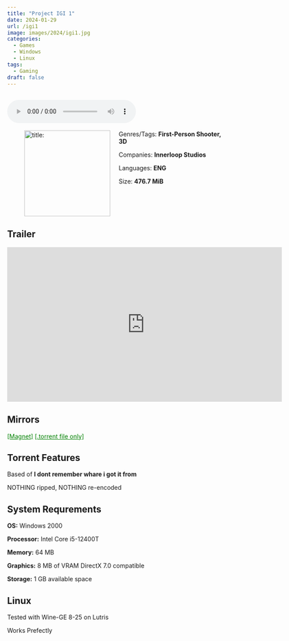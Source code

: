 ```yaml
---
title: "Project IGI 1"
date: 2024-01-29
url: /igi1
image: images/2024/igi1.jpg
categories:
  - Games
  - Windows
  - Linux
tags:
  - Gaming
draft: false
---
```

##
<style>
  body.dark-mode,
  body.dark-mode main * {
    background: url('/images/2024/igi12.jpg') center center fixed no-repeat;
    background-size: 100% 100%;
    background-size: cover;
    color: #f5f5f5;
  }
</style>
<script>
    document.addEventListener('DOMContentLoaded', function () {
        var body = document.body;
        var switcher = document.querySelector('.js-toggle');
                body.classList.add('dark-mode');
                // Save user preference in storage
                localStorage.setItem('darkMode', 'true');
            
        });
</script>

<audio controls autoplay>
  <source src="/audio/igi1.mp3" type="audio/mp3">
  Your browser does not support the audio tag.
</audio>⠀⠀⠀
⠀
<figure style="float: left; margin-right: 20px;">
  <img src="/images/2024/igi1.jpg" alt="title: "Cuphead"" style="width: 200px;">
</figure>

Genres/Tags: **First-Person Shooter, 3D**

Companies: **Innerloop Studios**

Languages: **ENG**

Size: **476.7 MiB**
# ⠀

## Trailer
<iframe width="640" height="360" src="https://www.youtube.com/embed/9fBEd4e0-_M" title="Project IGI Launch Trailer: I&#39;m Going In" frameborder="0" allow="accelerometer; autoplay; clipboard-write; encrypted-media; gyroscope; picture-in-picture; web-share" allowfullscreen></iframe>

## Mirrors
<a href="magnet:?xt=urn:btih:EUIQZZ5KPKJBFH2VVOGQW6KU2PCKJEP3&dn=IGI%201" style="color: green;">[Magnet]</a>
<a href="https://www.dropbox.com/scl/fi/1k5prwe0m3zn1rgze51pf/IGI-1.torrent?rlkey=6x3f7fv52407nfcbr50kq9xrt&dl=1" style="color: green;">[.torrent file only]</a>

## Torrent Features
Based of **I dont remember whare i got it from**


NOTHING ripped, NOTHING re-encoded

## System Requrements
**OS:** Windows 2000

**Processor:** Intel Core i5-12400T 

**Memory:** 64 MB

**Graphics:** 8 MB of VRAM DirectX 7.0 compatible	

**Storage:** 1 GB available space

## Linux

Tested with Wine-GE 8-25 on Lutris

Works Prefectly